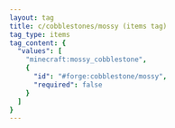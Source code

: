 ```yaml
---
layout: tag
title: c/cobblestones/mossy (items tag)
tag_type: items
tag_content: {
  "values": [
    "minecraft:mossy_cobblestone",
    {
      "id": "#forge:cobblestone/mossy",
      "required": false
    }
  ]
}
---
```

